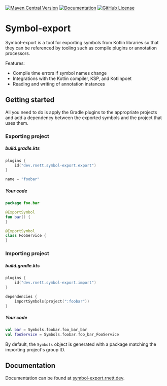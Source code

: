 [![Maven Central Version](https://img.shields.io/maven-central/v/dev.rnett.symbol-export/symbols?style=for-the-badge)](https://central.sonatype.com/artifact/dev.rnett.symbol-export/symbols)
[![Documentation](https://img.shields.io/badge/documentation-symbol--export.rnett.dev-blue?style=for-the-badge&link=https%3A%2F%2Fsymbol-export.rnett.dev%2F)](https://symbol-export.rnett.dev)
[![GitHub License](https://img.shields.io/github/license/rnett/symbol-export?style=for-the-badge)](./LICENSE)

# Symbol-export

Symbol-export is a tool for exporting symbols from Kotlin libraries so that they can be referenced by tooling such as compile plugins or annotation processors.

Features:

- Compile time errors if symbol names change
- Integrations with the Kotlin compiler, KSP, and Kotlinpoet
- Reading and writing of annotation instances

## Getting started

All you need to do is apply the Gradle plugins to the appropriate projects and add a dependency between the exported symbols and the project that uses them.

### Exporting project

##### build.gradle.kts
```kotlin
plugins {
    id("dev.rnett.symbol-export.export")
}

name = "foobar"
```

##### Your code

```kotlin
package foo.bar

@ExportSymbol
fun bar() {
}

@ExportSymbol
class FooService {
}
```

### Importing project

##### build.gradle.kts

```kotlin
plugins {
    id("dev.rnett.symbol-export.import")
}

dependencies {
    importSymbols(project(":foobar"))
}
```

##### Your code

```kotlin
val bar = Symbols.foobar.foo_bar_bar
val fooService = Symbols.foobar.foo_bar_FooService
```

By default, the `Symbols` object is generated with a package matching the importing project's group ID.

## Documentation

Documentation can be found at [symbol-export.rnett.dev](https://symbol-export.rnett.dev).